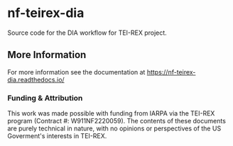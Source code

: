 # nf-teirex-dia
Source code for the DIA workflow for TEI-REX project.

## More Information
For more information see the documentation at https://nf-teirex-dia.readthedocs.io/

### Funding & Attribution
This work was made possible with funding from IARPA via the TEI-REX program (Contract #: W911NF2220059). The contents of
these documents are purely technical in nature, with no opinions or perspectives of the US Goverment's interests in TEI-REX.
